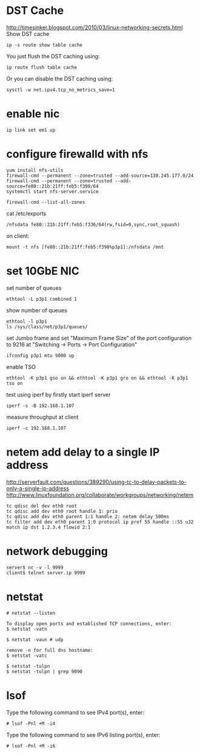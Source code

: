 # DST Cache
http://timesinker.blogspot.com/2010/03/linux-networking-secrets.html
Show DST cache

	ip -s route show table cache

You just flush the DST caching using:

	ip route flush table cache

Or you can disable the DST caching using:

	sysctl -w net.ipv4.tcp_no_metrics_save=1


# enable nic

	ip link set em1 up

# configure firewalld with nfs

	yum install nfs-utils
	firewall-cmd --permanent --zone=trusted --add-source=130.245.177.0/24
	firewall-cmd --permanent --zone=trusted --add-source=fe80::21b:21ff:feb5:f398/64
	systemctl start nfs-server.service

	firewall-cmd --list-all-zones
	
cat /etc/exports

	/nfsdata fe80::21b:21ff:feb5:f336/64(rw,fsid=0,sync,root_squash)

on client:

	mount -t nfs [fe80::21b:21ff:feb5:f398%p3p1]:/nfsdata /mnt

# set 10GbE NIC
set number of queues

	ethtool -L p3p1 combined 1

show number of queues

	ethtool -l p3p1
	ls /sys/class/net/p3p1/queues/

set Jumbo frame and set "Maximum Frame Size" of the port configuration to 9216
at "Switching -> Ports -> Port Configuration"

	ifconfig p3p1 mtu 9000 up

enable TSO

	ethtool -K p3p1 gso on && ethtool -K p3p1 gro on && ethtool -K p3p1 tso on

test using iperf by firstly start iperf server

	iperf -s -B 192.168.1.107

measure throughput at client

	iperf -c 192.168.1.107

# netem add delay to a single IP address
http://serverfault.com/questions/389290/using-tc-to-delay-packets-to-only-a-single-ip-address
http://www.linuxfoundation.org/collaborate/workgroups/networking/netem

	tc qdisc del dev eth0 root
	tc qdisc add dev eth0 root handle 1: prio
	tc qdisc add dev eth0 parent 1:1 handle 2: netem delay 500ms
	tc filter add dev eth0 parent 1:0 protocol ip pref 55 handle ::55 u32 match ip dst 1.2.3.4 flowid 2:1
	
# network debugging

	server$ nc -v -l 9999
	client$ telnet server.ip 9999


# netstat

	# netstat --listen

	To display open ports and established TCP connections, enter:
	$ netstat -vatn

	$ netstat -vaun # udp

	remove -n for full dns hostname:
	$ netstat -vatc

	$ netstat -tulpn
	$ netstat -tulpn | grep 9090

# lsof
Type the following command to see IPv4 port(s), enter:

	# lsof -Pnl +M -i4

Type the following command to see IPv6 listing port(s), enter:

	# lsof -Pnl +M -i6

